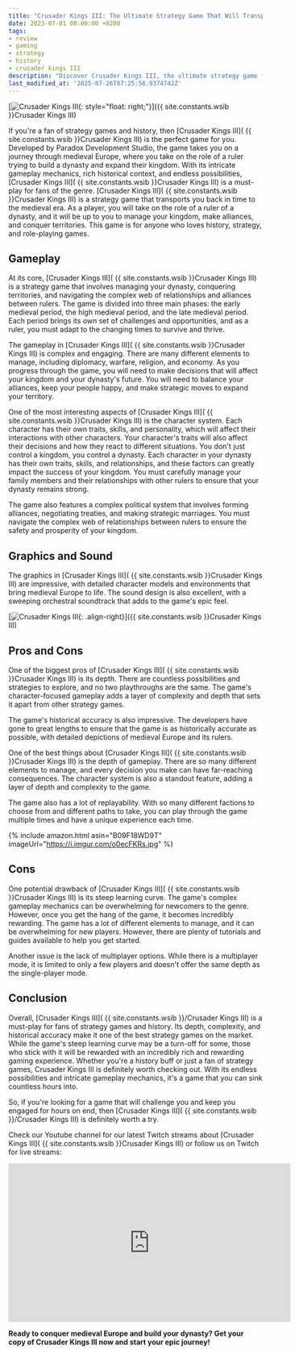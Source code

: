 ```yaml
---
title: "Crusader Kings III: The Ultimate Strategy Game That Will Transport You Back In Time"
date: 2023-07-01 08:00:00 +0200
tags:
- review
- gaming
- strategy
- history
- crusader kings III
description: "Discover Crusader Kings III, the ultimate strategy game for history buffs. Read our in-depth review and find out why this game is a must-play"
last_modified_at: '2025-07-26T07:25:56.9374742Z'
---
```


[![Crusader Kings III](https://i.imgur.com/o0ecFKRm.jpg){: style="float: right;"}]({{ site.constants.wsib }}Crusader Kings III)

If you're a fan of strategy games and history, then [Crusader Kings III]( {{ site.constants.wsib }}Crusader Kings III) is the perfect game for you. Developed by Paradox Development Studio, the game takes you on a journey through medieval Europe, where you take on the role of a ruler trying to build a dynasty and expand their kingdom. With its intricate gameplay mechanics, rich historical context, and endless possibilities, [Crusader Kings III]( {{ site.constants.wsib }}Crusader Kings III) is a must-play for fans of the genre. [Crusader Kings III]( {{ site.constants.wsib }}Crusader Kings III) is a strategy game that transports you back in time to the medieval era. As a player, you will take on the role of a ruler of a dynasty, and it will be up to you to manage your kingdom, make alliances, and conquer territories. This game is for anyone who loves history, strategy, and role-playing games.

## Gameplay

At its core, [Crusader Kings III]( {{ site.constants.wsib }}Crusader Kings III) is a strategy game that involves managing your dynasty, conquering territories, and navigating the complex web of relationships and alliances between rulers. The game is divided into three main phases: the early medieval period, the high medieval period, and the late medieval period. Each period brings its own set of challenges and opportunities, and as a ruler, you must adapt to the changing times to survive and thrive.

The gameplay in [Crusader Kings III]( {{ site.constants.wsib }}Crusader Kings III) is complex and engaging. There are many different elements to manage, including diplomacy, warfare, religion, and economy. As you progress through the game, you will need to make decisions that will affect your kingdom and your dynasty's future. You will need to balance your alliances, keep your people happy, and make strategic moves to expand your territory.

One of the most interesting aspects of [Crusader Kings III]( {{ site.constants.wsib }}Crusader Kings III) is the character system. Each character has their own traits, skills, and personality, which will affect their interactions with other characters. Your character's traits will also affect their decisions and how they react to different situations. You don't just control a kingdom, you control a dynasty. Each character in your dynasty has their own traits, skills, and relationships, and these factors can greatly impact the success of your kingdom. You must carefully manage your family members and their relationships with other rulers to ensure that your dynasty remains strong.

The game also features a complex political system that involves forming alliances, negotiating treaties, and making strategic marriages. You must navigate the complex web of relationships between rulers to ensure the safety and prosperity of your kingdom.

## Graphics and Sound

The graphics in [Crusader Kings III]( {{ site.constants.wsib }}Crusader Kings III) are impressive, with detailed character models and environments that bring medieval Europe to life. The sound design is also excellent, with a sweeping orchestral soundtrack that adds to the game's epic feel.

[![Crusader Kings III](https://i.imgur.com/o0ecFKRm.jpg){: .align-right}]({{ site.constants.wsib }}Crusader Kings III)

## Pros and Cons

One of the biggest pros of [Crusader Kings III]( {{ site.constants.wsib }}Crusader Kings III) is its depth. There are countless possibilities and strategies to explore, and no two playthroughs are the same. The game's character-focused gameplay adds a layer of complexity and depth that sets it apart from other strategy games.

The game's historical accuracy is also impressive. The developers have gone to great lengths to ensure that the game is as historically accurate as possible, with detailed depictions of medieval Europe and its rulers.

One of the best things about [Crusader Kings III]( {{ site.constants.wsib }}Crusader Kings III) is the depth of gameplay. There are so many different elements to manage, and every decision you make can have far-reaching consequences. The character system is also a standout feature, adding a layer of depth and complexity to the game.

The game also has a lot of replayability. With so many different factions to choose from and different paths to take, you can play through the game multiple times and have a unique experience each time.

{% include amazon.html asin="B09F18WD9T" imageUrl="https://i.imgur.com/o0ecFKRs.jpg" %}

## Cons

One potential drawback of [Crusader Kings III]( {{ site.constants.wsib }}Crusader Kings III) is its steep learning curve. The game's complex gameplay mechanics can be overwhelming for newcomers to the genre. However, once you get the hang of the game, it becomes incredibly rewarding. The game has a lot of different elements to manage, and it can be overwhelming for new players. However, there are plenty of tutorials and guides available to help you get started.

Another issue is the lack of multiplayer options. While there is a multiplayer mode, it is limited to only a few players and doesn't offer the same depth as the single-player mode.

## Conclusion

Overall, [Crusader Kings III]( {{ site.constants.wsib }}/Crusader Kings III) is a must-play for fans of strategy games and history. Its depth, complexity, and historical accuracy make it one of the best strategy games on the market. While the game's steep learning curve may be a turn-off for some, those who stick with it will be rewarded with an incredibly rich and rewarding gaming experience. Whether you're a history buff or just a fan of strategy games, Crusader Kings III is definitely worth checking out. With its endless possibilities and intricate gameplay mechanics, it's a game that you can sink countless hours into.

So, if you're looking for a game that will challenge you and keep you engaged for hours on end, then [Crusader Kings III]( {{ site.constants.wsib }}/Crusader Kings III) is definitely worth a try.

Check our Youtube channel for our latest Twitch streams about [Crusader Kings III]( {{ site.constants.wsib }}Crusader Kings III) or follow us on Twitch for live streams:
<iframe width="560" height="315" src="https://www.youtube-nocookie.com/embed/videoseries?list=PL13Kcs0RkE8f3FjawioR3g1nElGDTUIZ5" title="YouTube video player" frameborder="0" allow="accelerometer; autoplay; clipboard-write; encrypted-media; gyroscope; picture-in-picture; web-share" allowfullscreen></iframe>

**Ready to conquer medieval Europe and build your dynasty? Get your copy of Crusader Kings III now and start your epic journey!**
